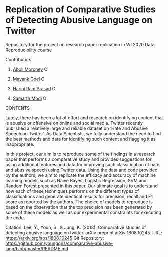 # Replication of Comparative Studies of Detecting Abusive Language on Twitter
Repository for the project on research paper replication in WI 2020 Data Reproducibility course

Contributors:

1. [Aboli Moroney](https://github.com/abolim "Aboli's Github page") <a itemprop="sameAs" content="https://orcid.org/0000-0003-1226-3185" href="https://orcid.org/0000-0003-1226-3185" target="orcid.widget" rel="me noopener noreferrer" style="vertical-align:top;"><img src="https://orcid.org/sites/default/files/images/orcid_16x16.png" style="width:1em;margin-right:.5em;" alt="ORCID iD icon"></a>

2. [Mayank Goel](https://github.com/mickkygoel "Mayank's Github page") <a itemprop="sameAs" content="https://orcid.org/0000-0002-2458-910X" href="https://orcid.org/0000-0002-2458-910X" target="orcid.widget" rel="me noopener noreferrer" style="vertical-align:top;"><img src="https://orcid.org/sites/default/files/images/orcid_16x16.png" style="width:1em;margin-right:.5em;" alt="ORCID iD icon"></a>

3. [Harini Ram Prasad](https://github.com/hariniramp "Harini's Github page") <a itemprop="sameAs" content="https://orcid.org/0000-0001-5419-8030" href="https://orcid.org/0000-0001-5419-8030" target="orcid.widget" rel="me noopener noreferrer" style="vertical-align:top;"><img src="https://orcid.org/sites/default/files/images/orcid_16x16.png" style="width:1em;margin-right:.5em;" alt="ORCID iD icon"></a>

4. [Samarth Modi](https://github.com/samarthjmodi "Samarth's Github page") <a itemprop="sameAs" content="https://orcid.org/0000-0003-0681-231X" href="https://orcid.org/0000-0003-0681-231X" target="orcid.widget" rel="me noopener noreferrer" style="vertical-align:top;"><img src="https://orcid.org/sites/default/files/images/orcid_16x16.png" style="width:1em;margin-right:.5em;" alt="ORCID iD icon"></a>

CONTENTS

Lately, there has been a lot of effort and research on identifying content that is abusive or offensive on online and social media. Twitter recently published a relatively large and reliable dataset on ‘Hate and Abusive Speech on Twitter’. As Data Scientists, we fully understand the need to find the best methods and data for identifying such content and flagging it as inappropriate.
 
In this project, our aim is to reproduce some of the findings in a research paper that performs a comparative study and provides suggestions for using additional features and data for improving such classification of hate and abusive speech using Twitter data.
Using the data and code provided by the authors, we aim to replicate the efficacy and accuracy of machine learning models such as Naive Bayes, Logistic Regression, SVM and Random Forest presented in this paper. Our ultimate goal is to understand how each of these techniques performs on the different types of classifications and generate identical results for precision, recall and F1 score as reported by the authors. The choice of models to reproduce is based on the observation that the top precision has been generated by some of these models as well as our experimental constraints for executing the code.

Citation: Lee, Y., Yoon, S., & Jung, K. (2018). Comparative studies of detecting abusive language on twitter. arXiv preprint arXiv:1808.10245.
URL: https://arxiv.org/abs/1808.10245
Git Repository: https://github.com/younggns/comparative-abusive-lang/blob/master/README.md
